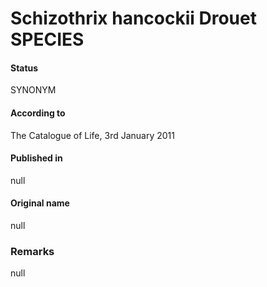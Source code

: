# Schizothrix hancockii Drouet SPECIES

#### Status
SYNONYM

#### According to
The Catalogue of Life, 3rd January 2011

#### Published in
null

#### Original name
null

### Remarks
null